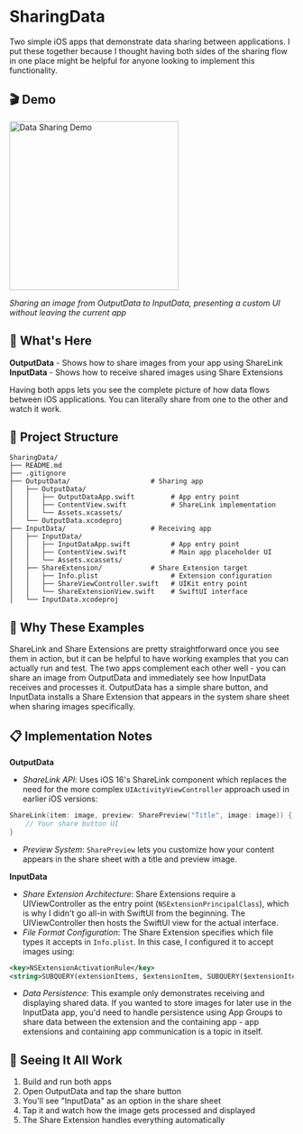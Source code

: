 # SharingData

Two simple iOS apps that demonstrate data sharing between applications. I put these together because I thought having both sides of the sharing flow in one place might be helpful for anyone looking to implement this functionality.

## 🎬 Demo

<img src="assets/demo.gif" alt="Data Sharing Demo" width="300">

*Sharing an image from OutputData to InputData, presenting a custom UI without leaving the current app*

## 📱 What's Here

**OutputData** - Shows how to share images from your app using ShareLink  
**InputData** - Shows how to receive shared images using Share Extensions

Having both apps lets you see the complete picture of how data flows between iOS applications. You can literally share from one to the other and watch it work.

## 📁 Project Structure

```
SharingData/
├── README.md
├── .gitignore
├── OutputData/                    # Sharing app
│   ├── OutputData/
│   │   ├── OutputDataApp.swift         # App entry point
│   │   ├── ContentView.swift           # ShareLink implementation
│   │   └── Assets.xcassets/
│   └── OutputData.xcodeproj
├── InputData/                     # Receiving app
│   ├── InputData/
│   │   ├── InputDataApp.swift          # App entry point
│   │   ├── ContentView.swift           # Main app placeholder UI
│   │   └── Assets.xcassets/
│   ├── ShareExtension/            # Share Extension target
│   │   ├── Info.plist                  # Extension configuration
│   │   ├── ShareViewController.swift   # UIKit entry point
│   │   └── ShareExtensionView.swift    # SwiftUI interface
│   └── InputData.xcodeproj
```

## 🎯 Why These Examples

ShareLink and Share Extensions are pretty straightforward once you see them in action, but it can be helpful to have working examples that you can actually run and test. The two apps complement each other well - you can share an image from OutputData and immediately see how InputData receives and processes it. OutputData has a simple share button, and InputData installs a Share Extension that appears in the system share sheet when sharing images specifically.

## 📋 Implementation Notes

**OutputData** 
- *ShareLink API*: Uses iOS 16's ShareLink component which replaces the need for the more complex `UIActivityViewController` approach used in earlier iOS versions:
```swift
ShareLink(item: image, preview: SharePreview("Title", image: image)) {
    // Your share button UI
}
```
- *Preview System*: `SharePreview` lets you customize how your content appears in the share sheet with a title and preview image.

**InputData**
- *Share Extension Architecture*: Share Extensions require a UIViewController as the entry point (`NSExtensionPrincipalClass`), which is why I didn't go all-in with SwiftUI from the beginning. The UIViewController then hosts the SwiftUI view for the actual interface.
- *File Format Configuration*: The Share Extension specifies which file types it accepts in `Info.plist`. In this case, I configured it to accept images using:
```xml
<key>NSExtensionActivationRule</key>
<string>SUBQUERY(extensionItems, $extensionItem, SUBQUERY($extensionItem.attachments, $attachment, ((ANY $attachment.registeredTypeIdentifiers UTI-CONFORMS-TO 'public.image') AND $extensionItem.attachments.@count &lt; 10)).@count == $extensionItem.attachments.@count).@count == 1</string>
```
- *Data Persistence*: This example only demonstrates receiving and displaying shared data. If you wanted to store images for later use in the InputData app, you'd need to handle persistence using App Groups to share data between the extension and the containing app - app extensions and containing app communication is a topic in itself.

## 🔄 Seeing It All Work

1. Build and run both apps
2. Open OutputData and tap the share button
3. You'll see "InputData" as an option in the share sheet
4. Tap it and watch how the image gets processed and displayed
5. The Share Extension handles everything automatically
